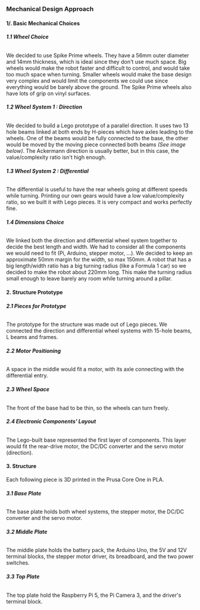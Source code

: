 ### Mechanical Design Approach

#### 1/. Basic Mechanical Choices

###### **1.1 Wheel Choice**

We decided to use Spike Prime wheels. They have a 56mm outer diameter and 14mm thickness, which is ideal since they don't use much space. Big wheels would make the robot faster and difficult to control, and would take too much space when turning. Smaller wheels would make the base design very complex and would limit the components we could use since everything would be barely above the ground. The Spike Prime wheels also have lots of grip on vinyl surfaces. 



###### **1.2 Wheel System 1 : Direction** 

We decided to build a Lego prototype of a parallel direction. It uses two 13 hole beams linked at both ends by H-pieces which have axles leading to the wheels. One of the beams would be fully connected to the base, the other would be moved by the moving piece connected both beams *(See image below)*. The Ackermann direction is usually better, but in this case, the value/complexity ratio isn't high enough.



###### **1.3 Wheel System 2 : Differential** 

The differential is useful to have the rear wheels going at different speeds while turning. Printing our own gears would have a low value/complexity ratio, so we built it with Lego pieces. It is very compact and works perfectly fine.



###### **1.4 Dimensions Choice**

We linked both the direction and differential wheel system together to decide the best length and width. We had to consider all the components we would need to fit (Pi, Arduino, stepper motor, ...). We decided to keep an approximate 50mm margin for the width, so max 150mm. A robot that has a big length/width ratio has a big turning radius (like a Formula 1 car) so we decided to make the robot about 220mm long. This make the turning radius small enough to leave barely any room while turning around a pillar. 



#### 2\. Structure Prototype

###### **2.1 Pieces for Prototype**

The prototype for the structure was made out of Lego pieces. We connected the direction and differential wheel systems with 15-hole beams, L beams and frames. 



###### **2.2 Motor Positioning** 

A space in the middle would fit a motor, with its axle connecting with the differential entry. 



###### **2.3 Wheel Space**

The front of the base had to be thin, so the wheels can turn freely.



###### **2.4 Electronic Components' Layout**

The Lego-built base represented the first layer of components. This layer would fit the rear-drive motor, the DC/DC converter and the servo motor (direction). 



#### 3\. Structure

Each following piece is 3D printed in the Prusa Core One in PLA.

###### **3.1 Base Plate**

The base plate holds both wheel systems, the stepper motor, the DC/DC converter and the servo motor. 



###### **3.2 Middle Plate** 

The middle plate holds the battery pack, the Arduino Uno, the 5V and 12V terminal blocks, the stepper motor driver, its breadboard, and the two power switches. 



###### **3.3 Top Plate**

The top plate hold the Raspberry Pi 5, the Pi Camera 3, and the driver's terminal block. 





